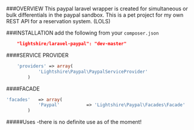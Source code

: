 ###OVERVIEW
This paypal laravel wrapper is created for simultaneous or bulk differentials in the paypal sandbox. This is a pet project for my own REST API for a reservation system. (LOLS)

###INSTALLATION
add the following from your `composer.json`

```json
	"lightshire/laravel-paypal": "dev-master"
```

####SERVICE PROVIDER
```php
	'providers'	=> array(
			'Lightshire\Paypal\PaypalServiceProvider'
		)
```
####FACADE
```php
'facades' 	=> array(
			'Paypal' 		  => 'Lightshire\Paypal\Facades\Facade'
		)
```
#####Uses
	-there is no definite use as of the moment!
